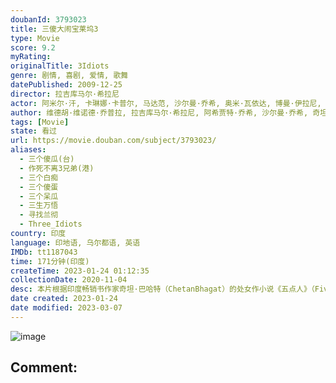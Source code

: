 ```yaml
---
doubanId: 3793023
title: 三傻大闹宝莱坞3
type: Movie
score: 9.2
myRating: 
originalTitle: 3Idiots
genre: 剧情, 喜剧, 爱情, 歌舞
datePublished: 2009-12-25
director: 拉吉库马尔·希拉尼
actor: 阿米尔·汗, 卡琳娜·卡普尔, 马达范, 沙尔曼·乔希, 奥米·瓦依达, 博曼·伊拉尼, 莫娜·辛格, 拉杰夫·拉宾德拉纳特安, undefined, 阿里·法扎勒, 帕里卡沙特.萨赫尼, undefined, 贾维德·杰弗里
author: 维德胡·维诺德·乔普拉, 拉吉库马尔·希拉尼, 阿希贾特·乔希, 沙尔曼·乔希, 奇坦·巴哈特
tags: [Movie]
state: 看过
url: https://movie.douban.com/subject/3793023/
aliases:
  - 三个傻瓜(台)
  - 作死不离3兄弟(港)
  - 三个白痴
  - 三个傻蛋
  - 三个呆瓜
  - 三生万悟
  - 寻找兰彻
  - Three_Idiots
country: 印度
language: 印地语, 乌尔都语, 英语
IMDb: tt1187043
time: 171分钟(印度)
createTime: 2023-01-24 01:12:35
collectionDate: 2020-11-04
desc: 本片根据印度畅销书作家奇坦·巴哈特（ChetanBhagat）的处女作小说《五点人》（FivePointSomeone）改编而成。法兰（马德哈万RMadhavan饰）、拉杜（沙曼·乔希S...
date created: 2023-01-24
date modified: 2023-03-07
---
```


![image](p579729551.jpg)

Comment:
---
